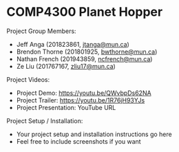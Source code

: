 # COMP4300 Planet Hopper


Project Group Members:

* Jeff Anga           (201823861, jtanga@mun.ca)
* Brendon Thorne      (201801925, bwthorne@mun.ca)
* Nathan French       (201943859, ncfrench@mun.ca)
* Ze Liu              (201767167, zliu17@mun.ca)

Project Videos:

* Project Demo: https://youtu.be/QWvbpDs62NA
* Project Trailer: https://youtu.be/1R76jH93YJs
* Project Presentation: YouTube URL

Project Setup / Installation:

* Your project setup and installation instructions go here
* Feel free to include screenshots if you want
